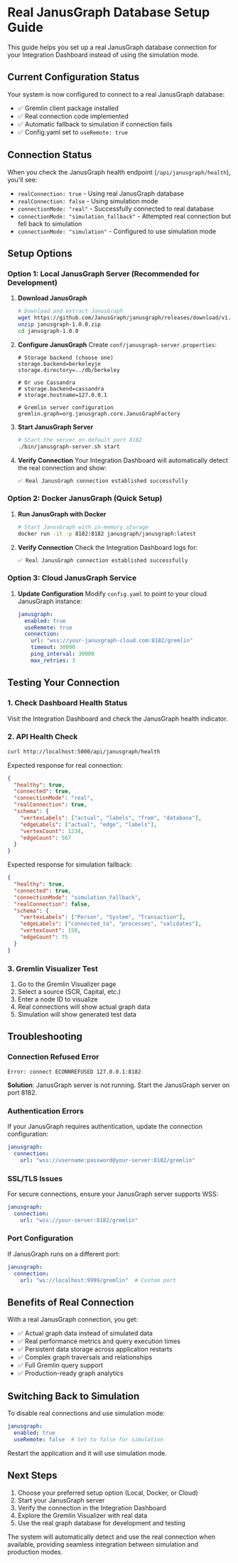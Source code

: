 # Real JanusGraph Database Setup Guide

This guide helps you set up a real JanusGraph database connection for your Integration Dashboard instead of using the simulation mode.

## Current Configuration Status

Your system is now configured to connect to a real JanusGraph database:
- ✅ Gremlin client package installed
- ✅ Real connection code implemented
- ✅ Automatic fallback to simulation if connection fails
- ✅ Config.yaml set to `useRemote: true`

## Connection Status

When you check the JanusGraph health endpoint (`/api/janusgraph/health`), you'll see:
- `realConnection: true` - Using real JanusGraph database
- `realConnection: false` - Using simulation mode
- `connectionMode: "real"` - Successfully connected to real database
- `connectionMode: "simulation_fallback"` - Attempted real connection but fell back to simulation
- `connectionMode: "simulation"` - Configured to use simulation mode

## Setup Options

### Option 1: Local JanusGraph Server (Recommended for Development)

1. **Download JanusGraph**
   ```bash
   # Download and extract JanusGraph
   wget https://github.com/JanusGraph/janusgraph/releases/download/v1.0.0/janusgraph-1.0.0.zip
   unzip janusgraph-1.0.0.zip
   cd janusgraph-1.0.0
   ```

2. **Configure JanusGraph**
   Create `conf/janusgraph-server.properties`:
   ```properties
   # Storage backend (choose one)
   storage.backend=berkeleyje
   storage.directory=../db/berkeley
   
   # Or use Cassandra
   # storage.backend=cassandra
   # storage.hostname=127.0.0.1
   
   # Gremlin server configuration
   gremlin.graph=org.janusgraph.core.JanusGraphFactory
   ```

3. **Start JanusGraph Server**
   ```bash
   # Start the server on default port 8182
   ./bin/janusgraph-server.sh start
   ```

4. **Verify Connection**
   Your Integration Dashboard will automatically detect the real connection and show:
   ```
   ✅ Real JanusGraph connection established successfully
   ```

### Option 2: Docker JanusGraph (Quick Setup)

1. **Run JanusGraph with Docker**
   ```bash
   # Start JanusGraph with in-memory storage
   docker run -it -p 8182:8182 janusgraph/janusgraph:latest
   ```

2. **Verify Connection**
   Check the Integration Dashboard logs for:
   ```
   ✅ Real JanusGraph connection established successfully
   ```

### Option 3: Cloud JanusGraph Service

1. **Update Configuration**
   Modify `config.yaml` to point to your cloud JanusGraph instance:
   ```yaml
   janusgraph:
     enabled: true
     useRemote: true
     connection:
       url: "wss://your-janusgraph-cloud.com:8182/gremlin"
       timeout: 30000
       ping_interval: 30000
       max_retries: 3
   ```

## Testing Your Connection

### 1. Check Dashboard Health Status
Visit the Integration Dashboard and check the JanusGraph health indicator.

### 2. API Health Check
```bash
curl http://localhost:5000/api/janusgraph/health
```

Expected response for real connection:
```json
{
  "healthy": true,
  "connected": true,
  "connectionMode": "real",
  "realConnection": true,
  "schema": {
    "vertexLabels": ["actual", "labels", "from", "database"],
    "edgeLabels": ["actual", "edge", "labels"],
    "vertexCount": 1234,
    "edgeCount": 567
  }
}
```

Expected response for simulation fallback:
```json
{
  "healthy": true,
  "connected": true,
  "connectionMode": "simulation_fallback",
  "realConnection": false,
  "schema": {
    "vertexLabels": ["Person", "System", "Transaction"],
    "edgeLabels": ["connected_to", "processes", "validates"],
    "vertexCount": 150,
    "edgeCount": 75
  }
}
```

### 3. Gremlin Visualizer Test
1. Go to the Gremlin Visualizer page
2. Select a source (SCR, Capital, etc.)
3. Enter a node ID to visualize
4. Real connections will show actual graph data
5. Simulation will show generated test data

## Troubleshooting

### Connection Refused Error
```
Error: connect ECONNREFUSED 127.0.0.1:8182
```
**Solution**: JanusGraph server is not running. Start the JanusGraph server on port 8182.

### Authentication Errors
If your JanusGraph requires authentication, update the connection configuration:
```yaml
janusgraph:
  connection:
    url: "wss://username:password@your-server:8182/gremlin"
```

### SSL/TLS Issues
For secure connections, ensure your JanusGraph server supports WSS:
```yaml
janusgraph:
  connection:
    url: "wss://your-server:8182/gremlin"
```

### Port Configuration
If JanusGraph runs on a different port:
```yaml
janusgraph:
  connection:
    url: "ws://localhost:9999/gremlin"  # Custom port
```

## Benefits of Real Connection

With a real JanusGraph connection, you get:
- ✅ Actual graph data instead of simulated data
- ✅ Real performance metrics and query execution times
- ✅ Persistent data storage across application restarts
- ✅ Complex graph traversals and relationships
- ✅ Full Gremlin query support
- ✅ Production-ready graph analytics

## Switching Back to Simulation

To disable real connections and use simulation mode:
```yaml
janusgraph:
  enabled: true
  useRemote: false  # Set to false for simulation
```

Restart the application and it will use simulation mode.

## Next Steps

1. Choose your preferred setup option (Local, Docker, or Cloud)
2. Start your JanusGraph server
3. Verify the connection in the Integration Dashboard
4. Explore the Gremlin Visualizer with real data
5. Use the real graph database for development and testing

The system will automatically detect and use the real connection when available, providing seamless integration between simulation and production modes.